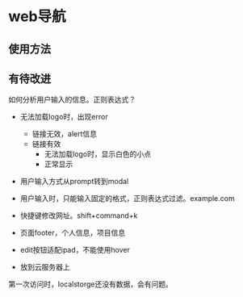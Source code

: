 # web导航

## 使用方法

## 有待改进

如何分析用户输入的信息。正则表达式？

- 无法加载logo时，出现error
    - 链接无效，alert信息
    - 链接有效
        - 无法加载logo时，显示白色的小点
        - 正常显示



- 用户输入方式从prompt转到modal
- 用户输入时，只能输入固定的格式，正则表达式过滤。example.com
- 快捷键修改网址。shift+command+k
- 页面footer，个人信息，项目信息
- edit按钮适配ipad，不能使用hover
- 放到云服务器上

第一次访问时，localstorge还没有数据，会有问题。

